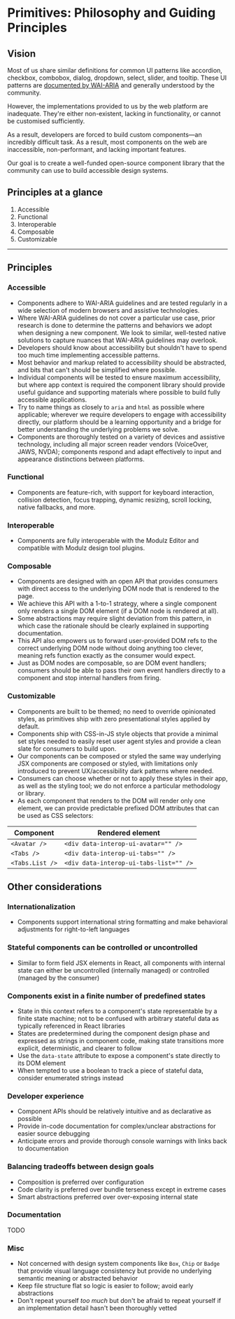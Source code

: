 # Primitives: Philosophy and Guiding Principles

## Vision

Most of us share similar definitions for common UI patterns like accordion, checkbox, combobox, dialog, dropdown, select, slider, and tooltip. These UI patterns are [documented by WAI-ARIA](https://www.w3.org/TR/wai-aria-practices/#aria_ex) and generally understood by the community.

However, the implementations provided to us by the web platform are inadequate. They're either non-existent, lacking in functionality, or cannot be customised sufficiently.

As a result, developers are forced to build custom components—an incredibly difficult task. As a result, most components on the web are inaccessible, non-performant, and lacking important features.

Our goal is to create a well-funded open-source component library that the community can use to build accessible design systems.

## Principles at a glance

1. Accessible
2. Functional
3. Interoperable
4. Composable
5. Customizable

---

## Principles

### Accessible

- Components adhere to WAI-ARIA guidelines and are tested regularly in a wide selection of modern browsers and assistive technologies.
- Where WAI-ARIA guidelines do not cover a particular use case, prior research is done to determine the patterns and behaviors we adopt when designing a new component. We look to similar, well-tested native solutions to capture nuances that WAI-ARIA guidelines may overlook.
- Developers should know about accessibility but shouldn't have to spend too much time implementing accessible patterns.
- Most behavior and markup related to accessibility should be abstracted, and bits that can't should be simplified where possible.
- Individual components will be tested to ensure maximum accessibility, but where app context is required the component library should provide useful guidance and supporting materials where possible to build fully accessible applications.
- Try to name things as closely to `aria` and `html` as possible where applicable; wherever we require developers to engage with accessibility directly, our platform should be a learning opportunity and a bridge for better understanding the underlying problems we solve.
- Components are thoroughly tested on a variety of devices and assistive technology, including all major screen reader vendors (VoiceOver, JAWS, NVDA); components respond and adapt effectively to input and appearance distinctions between platforms.

### Functional

- Components are feature-rich, with support for keyboard interaction, collision detection, focus trapping, dynamic resizing, scroll locking, native fallbacks, and more.

### Interoperable

- Components are fully interoperable with the Modulz Editor and compatible with Modulz design tool plugins.

### Composable

- Components are designed with an open API that provides consumers with direct access to the underlying DOM node that is rendered to the page.
- We achieve this API with a 1-to-1 strategy, where a single component only renders a single DOM element (if a DOM node is rendered at all).
- Some abstractions may require slight deviation from this pattern, in which case the rationale should be clearly explained in supporting documentation.
- This API also empowers us to forward user-provided DOM refs to the correct underlying DOM node without doing anything too clever, meaning refs function exactly as the consumer would expect.
- Just as DOM nodes are composable, so are DOM event handlers; consumers should be able to pass their own event handlers directly to a component and stop internal handlers from firing.

### Customizable

- Components are built to be themed; no need to override opinionated styles, as primitives ship with zero presentational styles applied by default.
- Components ship with CSS-in-JS style objects that provide a minimal set styles needed to easily reset user agent styles and provide a clean slate for consumers to build upon.
- Our components can be composed or styled the same way underlying JSX components are composed or styled, with limitations only introduced to prevent UX/accessibility dark patterns where needed.
- Consumers can choose whether or not to apply these styles in their app, as well as the styling tool; we do not enforce a particular methodology or library.
- As each component that renders to the DOM will render only one element, we can provide predictable prefixed DOM attributes that can be used as CSS selectors:

| Component       | Rendered element                       |
| --------------- | -------------------------------------- |
| `<Avatar />`    | `<div data-interop-ui-avatar="" />`    |
| `<Tabs />`      | `<div data-interop-ui-tabs="" />`      |
| `<Tabs.List />` | `<div data-interop-ui-tabs-list="" />` |

## Other considerations

### Internationalization

- Components support international string formatting and make behavioral adjustments for right-to-left languages

### Stateful components can be controlled or uncontrolled

- Similar to form field JSX elements in React, all components with internal state can either be uncontrolled (internally managed) or controlled (managed by the consumer)

### Components exist in a finite number of predefined states

- State in this context refers to a component's state representable by a finite state machine; not to be confused with arbitrary stateful data as typically referenced in React libraries
- States are predetermined during the component design phase and expressed as strings in component code, making state transitions more explicit, deterministic, and clearer to follow
- Use the `data-state` attribute to expose a component's state directly to its DOM element
- When tempted to use a boolean to track a piece of stateful data, consider enumerated strings instead

### Developer experience

- Component APIs should be relatively intuitive and as declarative as possible
- Provide in-code documentation for complex/unclear abstractions for easier source debugging
- Anticipate errors and provide thorough console warnings with links back to documentation

### Balancing tradeoffs between design goals

- Composition is preferred over configuration
- Code clarity is preferred over bundle terseness except in extreme cases
- Smart abstractions preferred over over-exposing internal state

### Documentation

TODO

### Misc

- Not concerned with design system components like `Box`, `Chip` or `Badge` that provide visual language consistency but provide no underlying semantic meaning or abstracted behavior
- Keep file structure flat so logic is easier to follow; avoid early abstractions
- Don't repeat yourself _too much_ but don't be afraid to repeat yourself if an implementation detail hasn't been thoroughly vetted
